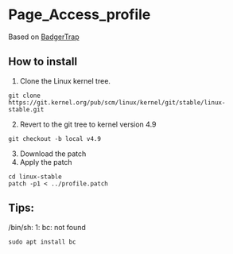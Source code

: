 # Page_Access_profile
Based on [BadgerTrap](http://research.cs.wisc.edu/multifacet/BadgerTrap/)

## How to install

1. Clone the Linux kernel tree.
```
git clone https://git.kernel.org/pub/scm/linux/kernel/git/stable/linux-stable.git
```
2. Revert to the git tree to kernel version 4.9
```
git checkout -b local v4.9
```
3. Download the patch
4. Apply the patch
```
cd linux-stable
patch -p1 < ../profile.patch
```

## Tips:
/bin/sh: 1: bc: not found
```
sudo apt install bc
```
